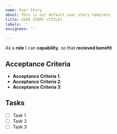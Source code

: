 ```yaml
---
name: User Story
about: This is our default user story template
title: USER STORY <TITLE>
labels: ''
assignees: ''

---
```


As a **role** I can **capability**, so that **recieved benefit**

## Acceptance Criteria

- **Acceptance Criteria 1**: 
- **Acceptance Criteria 2**: 
- **Acceptance Criteria 3**:

## Tasks

- [ ] Task 1
- [ ] Task 2
- [ ] Task 3
